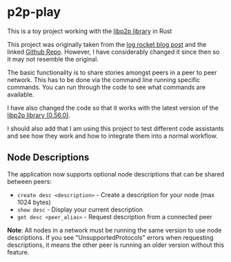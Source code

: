 # p2p-play
This is a toy project working with the [libp2p library](https://github.com/libp2p/rust-libp2p) in Rust

This project was originally taken from the [log rocket blog post](https://blog.logrocket.com/libp2p-tutorial-build-a-peer-to-peer-app-in-rust/) and the linked [Github Repo](https://github.com/zupzup/rust-peer-to-peer-example).  However, I have considerably changed it since then so it may not resemble the original.

The basic functionality is to share stories amongst peers in a peer to peer network.  This has to be done via the command line running specific commands.  You can run through the code to see what commands are available.

I have also changed the code so that it works with the latest version of the [libp2p library (0.56.0)](https://github.com/libp2p/rust-libp2p/releases/tag/v0.56.0).

I should also add that I am using this project to test different code assistants and see how they work and how to integrate them into a normal workflow.

## Node Descriptions

The application now supports optional node descriptions that can be shared between peers:

- `create desc <description>` - Create a description for your node (max 1024 bytes)
- `show desc` - Display your current description 
- `get desc <peer_alias>` - Request description from a connected peer

**Note**: All nodes in a network must be running the same version to use node descriptions. If you see "UnsupportedProtocols" errors when requesting descriptions, it means the other peer is running an older version without this feature.



